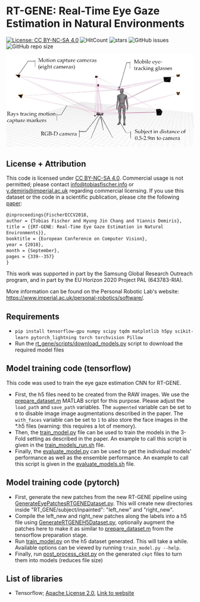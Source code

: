 # RT-GENE: Real-Time Eye Gaze Estimation in Natural Environments
[![License: CC BY-NC-SA 4.0](https://img.shields.io/badge/License-CC%20BY--NC--SA%204.0-lightgrey.svg?style=flat-square)](https://creativecommons.org/licenses/by-nc-sa/4.0/)
![HitCount](http://hits.dwyl.io/Tobias-Fischer/rt_gene.svg)
![stars](https://img.shields.io/github/stars/Tobias-Fischer/rt_gene.svg?style=flat-square)
![GitHub issues](https://img.shields.io/github/issues/Tobias-Fischer/rt_gene.svg?style=flat-square)
![GitHub repo size](https://img.shields.io/github/repo-size/Tobias-Fischer/rt_gene.svg?style=flat-square)

![Dataset Collection Setup](../assets/dataset_collection_setup.jpg)


## License + Attribution
This code is licensed under [CC BY-NC-SA 4.0](https://creativecommons.org/licenses/by-nc-sa/4.0/). Commercial usage is not permitted; please contact <info@tobiasfischer.info> or <y.demiris@imperial.ac.uk> regarding commercial licensing. If you use this dataset or the code in a scientific publication, please cite the following [paper](http://openaccess.thecvf.com/content_ECCV_2018/html/Tobias_Fischer_RT-GENE_Real-Time_Eye_ECCV_2018_paper.html):

```
@inproceedings{FischerECCV2018,
author = {Tobias Fischer and Hyung Jin Chang and Yiannis Demiris},
title = {{RT-GENE: Real-Time Eye Gaze Estimation in Natural Environments}},
booktitle = {European Conference on Computer Vision},
year = {2018},
month = {September},
pages = {339--357}
}
```

This work was supported in part by the Samsung Global Research Outreach program, and in part by the EU Horizon 2020 Project PAL (643783-RIA).

More information can be found on the Personal Robotic Lab's website: <https://www.imperial.ac.uk/personal-robotics/software/>.

## Requirements
- `pip install tensorflow-gpu numpy scipy tqdm matplotlib h5py scikit-learn pytorch_lightning torch torchvision Pillow`
- Run the [rt_gene/scripts/download_models.py](../rt_gene/scripts/download_models.py) script to download the required model files

## Model training code (tensorflow)
This code was used to train the eye gaze estimation CNN for RT-GENE. 
- First, the h5 files need to be created from the RAW images. We use the [prepare_dataset.m](./tensorflow/prepare_dataset.m) MATLAB script for this purpose. Please adjust the `load_path` and `save_path` variables. The `augmented` variable can be set to `0` to disable image image augmentations described in the paper. The `with_faces` variable can be set to `1` to also store the face images in the *.h5 files (warning: this requires a lot of memory).
- Then, the [train_model.py](./tensorflow/train_model.py) file can be used to train the models in the 3-Fold setting as described in the paper. An example to call this script is given in the [train_models_run.sh](./tensorflow/train_models_run.sh) file.
- Finally, the [evaluate_model.py](./tensorflow/evaluate_model.py) can be used to get the individual models' performance as well as the ensemble performance. An example to call this script is given in the [evaluate_models.sh](./tensorflow/evaluate_models.sh) file.

## Model training code (pytorch)
- First, generate the new patches from the new RT-GENE pipeline using [GenerateEyePatchesRTGENEDataset.py](./pytorch/utils/GenerateEyePatchesRTGENEDataset.py). This will create new directories inside "RT_GENE/subject/inpainted": "left_new" and "right_new".
- Compile the left_new and right_new patches along the labels into a h5 file using [GenerateRTGENEH5Dataset.py](./pytorch/utils/GenerateRTGENEH5Dataset.py), optionally augment the patches here to make it as similar to [prepare_dataset.m](./tensorflow/prepare_dataset.m) from the tensorflow preparation stage.
- Run [train_model.py](./pytorch/train_model.py) on the h5 dataset generated. This will take a while. Available options can be viewed by running `train_model.py --help`.
- Finally, run [post_process_ckpt.py](./pytorch/post_process_ckpt.py) on the generated `ckpt` files to turn them into models (reduces file size) 

## List of libraries
- Tensorflow; [Apache License 2.0](https://www.apache.org/licenses/LICENSE-2.0), [Link to website](http://tensorflow.org/)
